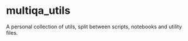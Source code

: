 # multiqa_utils

A personal collection of utils, split between scripts, notebooks and utility files.
